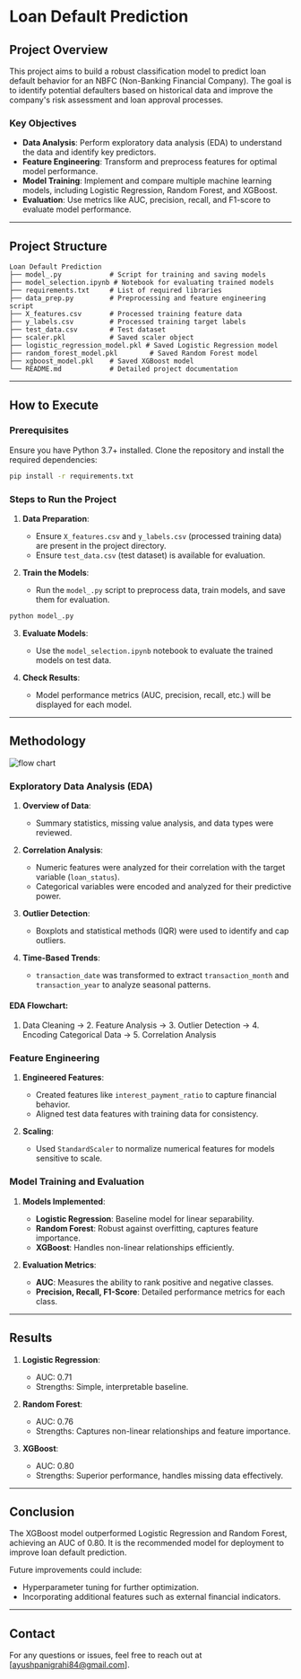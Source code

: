# Loan Default Prediction

## Project Overview
This project aims to build a robust classification model to predict loan default behavior for an NBFC (Non-Banking Financial Company). The goal is to identify potential defaulters based on historical data and improve the company's risk assessment and loan approval processes.

### Key Objectives
- **Data Analysis**: Perform exploratory data analysis (EDA) to understand the data and identify key predictors.
- **Feature Engineering**: Transform and preprocess features for optimal model performance.
- **Model Training**: Implement and compare multiple machine learning models, including Logistic Regression, Random Forest, and XGBoost.
- **Evaluation**: Use metrics like AUC, precision, recall, and F1-score to evaluate model performance.

---

## Project Structure

```
Loan Default Prediction
├── model_.py            # Script for training and saving models
├── model_selection.ipynb # Notebook for evaluating trained models
├── requirements.txt     # List of required libraries
├── data_prep.py         # Preprocessing and feature engineering script
├── X_features.csv       # Processed training feature data
├── y_labels.csv         # Processed training target labels
├── test_data.csv        # Test dataset
├── scaler.pkl           # Saved scaler object
├── logistic_regression_model.pkl # Saved Logistic Regression model
├── random_forest_model.pkl        # Saved Random Forest model
├── xgboost_model.pkl    # Saved XGBoost model
└── README.md            # Detailed project documentation
```

---

## How to Execute

### Prerequisites
Ensure you have Python 3.7+ installed. Clone the repository and install the required dependencies:

```bash
pip install -r requirements.txt
```

### Steps to Run the Project
1. **Data Preparation**:
   - Ensure `X_features.csv` and `y_labels.csv` (processed training data) are present in the project directory.
   - Ensure `test_data.csv` (test dataset) is available for evaluation.

2. **Train the Models**:
   - Run the `model_.py` script to preprocess data, train models, and save them for evaluation.

```bash
python model_.py
```

3. **Evaluate Models**:
   - Use the `model_selection.ipynb` notebook to evaluate the trained models on test data.

4. **Check Results**:
   - Model performance metrics (AUC, precision, recall, etc.) will be displayed for each model.

---


## Methodology

![flow chart](https://github.com/user-attachments/assets/4afdd2f9-1252-4b58-bf57-ae99403fe158)

### Exploratory Data Analysis (EDA)
1. **Overview of Data**:
   - Summary statistics, missing value analysis, and data types were reviewed.

2. **Correlation Analysis**:
   - Numeric features were analyzed for their correlation with the target variable (`loan_status`).
   - Categorical variables were encoded and analyzed for their predictive power.

3. **Outlier Detection**:
   - Boxplots and statistical methods (IQR) were used to identify and cap outliers.

4. **Time-Based Trends**:
   - `transaction_date` was transformed to extract `transaction_month` and `transaction_year` to analyze seasonal patterns.

#### EDA Flowchart:
1. Data Cleaning -> 2. Feature Analysis -> 3. Outlier Detection -> 4. Encoding Categorical Data -> 5. Correlation Analysis

### Feature Engineering
1. **Engineered Features**:
   - Created features like `interest_payment_ratio` to capture financial behavior.
   - Aligned test data features with training data for consistency.

2. **Scaling**:
   - Used `StandardScaler` to normalize numerical features for models sensitive to scale.

### Model Training and Evaluation
1. **Models Implemented**:
   - **Logistic Regression**: Baseline model for linear separability.
   - **Random Forest**: Robust against overfitting, captures feature importance.
   - **XGBoost**: Handles non-linear relationships efficiently.

2. **Evaluation Metrics**:
   - **AUC**: Measures the ability to rank positive and negative classes.
   - **Precision, Recall, F1-Score**: Detailed performance metrics for each class.

---

## Results
1. **Logistic Regression**:
   - AUC: 0.71
   - Strengths: Simple, interpretable baseline.

2. **Random Forest**:
   - AUC: 0.76
   - Strengths: Captures non-linear relationships and feature importance.

3. **XGBoost**:
   - AUC: 0.80
   - Strengths: Superior performance, handles missing data effectively.

---

## Conclusion
The XGBoost model outperformed Logistic Regression and Random Forest, achieving an AUC of 0.80. It is the recommended model for deployment to improve loan default prediction.

Future improvements could include:
- Hyperparameter tuning for further optimization.
- Incorporating additional features such as external financial indicators.

---

## Contact
For any questions or issues, feel free to reach out at [ayushpanigrahi84@gmail.com].
